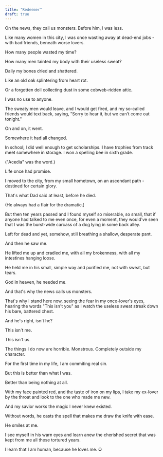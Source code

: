 ```yaml
---
title: "Redeemer"
draft: true
---
```

On the news, they call us monsters. Before him, I was less.

Like many women in this city, I was once wasting away at dead-end jobs - with bad friends, beneath worse lovers.

How many people wasted my time?

How many men tainted my body with their useless sweat?

Daily my bones dried and shattered.

Like an old oak splintering from heart rot.

Or a forgotten doll collecting dust in some cobweb-ridden attic.

I was no use to anyone.

The sweaty men would leave, and I would get fired, and my so-called friends would text back, saying, "Sorry to hear it, but we can't come out tonight."

On and on, it went.

Somewhere it had all changed.

In school, I did well enough to get scholarships. I have trophies from track meet somewhere in storage. I won a spelling bee in sixth grade.

("Acedia" was the word.)

Life once had promise.

I moved to the city, from my small hometown, on an ascendant path - destined for certain glory.

That's what Dad said at least, before he died.

(He always had a flair for the dramatic.)

But then ten years passed and I found myself so miserable, so small, that if anyone had talked to me even once, for even a moment, they would've seen that I was the burst-wide carcass of a dog lying in some back alley.

Left for dead and yet, somehow, still breathing a shallow, desperate pant.

And then he saw me.

He lifted me up and cradled me, with all my brokenness, with all my intestines hanging loose.

He held me in his small, simple way and purified me, not with sweat, but tears.

God in heaven, he needed me.

And that's why the news calls us monsters.

That's why I stand here now, seeing the fear in my once-lover's eyes, hearing the words "This isn't you" as I watch the useless sweat streak down his bare, battered chest.

And he's right, isn't he?

This isn't me.

This isn't us.

The things I do now are horrible. Monstrous. Completely outside my character.

For the first time in my life, I am commiting real sin.

But this is better than what I was.

Better than being nothing at all.

With my face painted red, and the taste of iron on my lips, I take my ex-lover by the throat and look to the one who made me new.

And my savior works the magic I never knew existed.

Without words, he casts the spell that makes me draw the knife with ease.

He smiles at me.

I see myself in his warn eyes and learn anew the cherished secret that was kept from me all these tortured years.

I learn that I am human, because he loves me. Ω